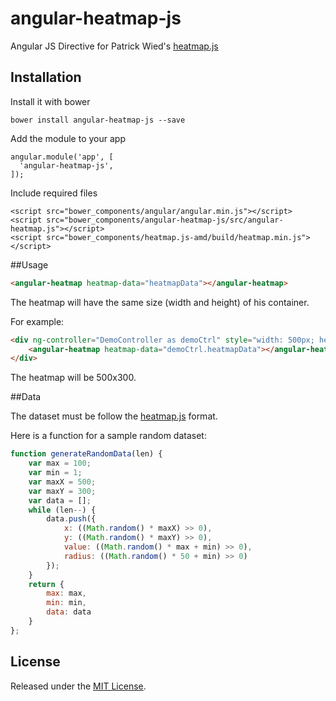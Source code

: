 # angular-heatmap-js
Angular JS Directive for Patrick Wied's [heatmap.js](https://github.com/pa7/heatmap.js)

## Installation

Install it with bower

    bower install angular-heatmap-js --save

Add the module to your app

    angular.module('app', [
      'angular-heatmap-js',
    ]);

Include required files

	<script src="bower_components/angular/angular.min.js"></script>
	<script src="bower_components/angular-heatmap-js/src/angular-heatmap.js"></script>
	<script src="bower_components/heatmap.js-amd/build/heatmap.min.js"></script>

##Usage

```html
<angular-heatmap heatmap-data="heatmapData"></angular-heatmap>
```

The heatmap will have the same size (width and height) of his container.

For example:
```html
<div ng-controller="DemoController as demoCtrl" style="width: 500px; height: 300px;">
	<angular-heatmap heatmap-data="demoCtrl.heatmapData"></angular-heatmap>
</div>
```
The heatmap will be 500x300.

##Data

The dataset must be follow the [heatmap.js](https://www.patrick-wied.at/static/heatmapjs/examples.html) format.

Here is a function for a sample random dataset:
```js
function generateRandomData(len) {
	var max = 100;
	var min = 1;
	var maxX = 500;
	var maxY = 300;
	var data = [];
	while (len--) {
		data.push({
			x: ((Math.random() * maxX) >> 0),
			y: ((Math.random() * maxY) >> 0),
			value: ((Math.random() * max + min) >> 0),
			radius: ((Math.random() * 50 + min) >> 0)
		});
	}
	return {
		max: max,
		min: min,
		data: data
	}
};
```


## License
Released under the [MIT License](http://www.opensource.org/licenses/MIT).